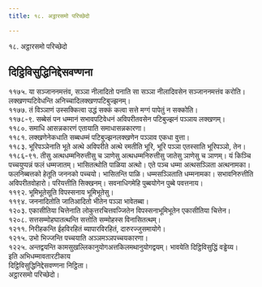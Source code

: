 ```yaml
---
title: १८. अट्ठारसमो परिच्छेदो

---
```

१८. अट्ठारसमो परिच्छेदो  


## दिट्ठिविसुद्धिनिद्देसवण्णना

११७५. या सञ्जाननमत्तंव, सञ्ञा नीलादितो पनाति सा सञ्ञा नीलादिवसेन सञ्जाननमत्तंव करोति। लक्खणप्पटिवेधन्ति अनिच्चादिलक्खणपटिबुज्झनम्।  
११७७. तं विञ्ञाणं उस्सक्कित्वा उद्धं सक्कं कत्वा सत्ते मग्गं पापेतुं न सक्कोति।  
११७८-९. सब्बेसं पन धम्मानं सभावपटिवेधनं अविपरीतवसेन पटिबुज्झनं पञ्ञाय लक्खणम्।  
११८०. समाधि आसन्नकारणं एतायाति समाधासन्नकारणा।  
११८१. लक्खणेनेकधाति सब्बधम्मं पटिबुज्झनलक्खणेन पञ्ञाव एकधा वुत्ता।  
११८३. भूरिपञ्ञेनाति भूते अत्थे अविपरीते अत्थे रमतीति भूरि, भूरि पञ्ञा एतस्साति भूरिपञ्ञो, तेन।  
११८६-९१. तीसु अत्थधम्मनिरुत्तीसु च ञाणेसु अत्थधम्मनिरुत्तीसु जातेसु ञाणेसु च ञाणम्। यं किञ्चि पच्चयुप्पन्नं फलं धम्मजातम्। भासितत्थोति पाळिया अत्थो। एते पञ्च धम्मा अत्थसञ्ञिता अत्थनामका। फलनिब्बत्तको हेतूति जननको पच्चयो। भासितन्ति पाळि। धम्मसञ्ञिताति धम्मनामका। सभावनिरुत्तीति अविपरीतवोहारो। परियत्तीति सिक्खनम्। सवनाधिगमेहि पुब्बयोगेन पुब्बे पवत्तनाय।  
११९२. भूमिभूतेसूति विपस्सनाय भूमिभूतेसु।  
११९४. जननादितोति जातिआदितो भीतेन पञ्ञा भावेतब्बा।  
१२०३. एकासीतिया चित्तेनाति लोकुत्तरचित्तवज्जितेन विपस्सनाभूमिभूतेन एकासीतिया चित्तेन।  
१२०८. सत्तसम्मोहघातत्थन्ति सत्तोति सम्मोहस्स विनासितत्थम्।  
१२११. निरीहकन्ति ईहविरहितं ब्यापारविरहितं, दारुरज्जुसमायोगे।  
१२१५. उभो भिज्जन्ति पच्चयाति अञ्ञमञ्ञपच्चयकारणा।  
१२२५. अन्तद्वयन्ति कामसुखल्लिकानुयोगअत्तकिलमथानुयोगद्वयम्। भावयेति दिट्ठिविसुद्धिं वड्ढेय्य।  
इति अभिधम्मावतारटीकाय  
दिट्ठिविसुद्धिनिद्देसवण्णना निट्ठिता।  
अट्ठारसमो परिच्छेदो।  